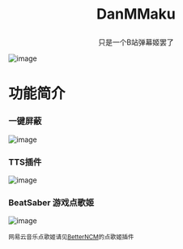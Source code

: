 # <p align=center>  <b>DanMMaku</b></p>

<p align=center>只是一个B站弹幕姬罢了</p>

![image](https://user-images.githubusercontent.com/66859419/190031385-ec019f90-dd4f-423a-9d00-748d82b398bd.png)

# 功能简介

### 一键屏蔽
![image](https://user-images.githubusercontent.com/66859419/190031823-6c5f8e90-0c39-4ed2-8f25-b9e5c8e367eb.png)

### TTS插件
![image](https://user-images.githubusercontent.com/66859419/190031885-84b0c139-dea3-44a0-a74e-49d3ea090059.png)

### BeatSaber 游戏点歌姬
![image](https://user-images.githubusercontent.com/66859419/190031966-633f8eed-920f-4e53-bbec-ec41d51bdf7b.png)

<small>网易云音乐点歌姬请见<a href=https://github.com/MicroCBer/BetterNCM>BetterNCM</a>的点歌姬插件</small>
